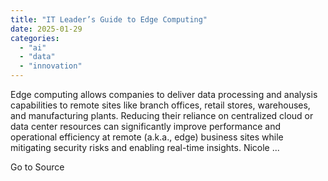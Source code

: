```yaml
---
title: "IT Leader’s Guide to Edge Computing"
date: 2025-01-29
categories: 
  - "ai"
  - "data"
  - "innovation"
---
```


Edge computing allows companies to deliver data processing and analysis capabilities to remote sites like branch offices, retail stores, warehouses, and manufacturing plants. Reducing their reliance on centralized cloud or data center resources can significantly improve performance and operational efficiency at remote (a.k.a., edge) business sites while mitigating security risks and enabling real-time insights. Nicole ...

Go to Source
